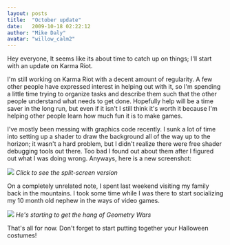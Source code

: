 ```yaml
---
layout: posts
title:  "October update"
date:   2009-10-18 02:22:12
author: "Mike Daly"
avatar: "willow_calm2"
---
```

Hey everyone, It seems like its about time to catch up on things; I'll start with an update on Karma Riot.

I'm still working on Karma Riot with a decent amount of regularity. A few other people have expressed interest in helping out with it, so I'm spending a little time trying to organize tasks and describe them such that the other people understand what needs to get done. Hopefully help will be a time saver in the long run, but even if it isn't I still think it's worth it because I'm helping other people learn how much fun it is to make games.

I've mostly been messing with graphics code recently. I sunk a lot of time into setting up a shader to draw the background all of the way up to the horizon; it wasn't a hard problem, but I didn't realize there were free shader debugging tools out there. Too bad I found out about them after I figured out what I was doing wrong. Anyways, here is a new screenshot:

[![](https://content.duelingmonkeys.com/filespace/mike/karmariot_earlybuild5.png)](https://content.duelingmonkeys.com/filespace/mike/karmariot_earlybuild4.png)
_Click to see the split-screen version_


On a completely unrelated note, I spent last weekend visiting my family back in the mountains. I took some time while I was there to start socializing my 10 month old nephew in the ways of video games.

![](https://content.duelingmonkeys.com/filespace/mike/trevorplaysgeometrywars.jpg)
_He's starting to get the hang of Geometry Wars_

That's all for now. Don't forget to start putting together your Halloween costumes!
